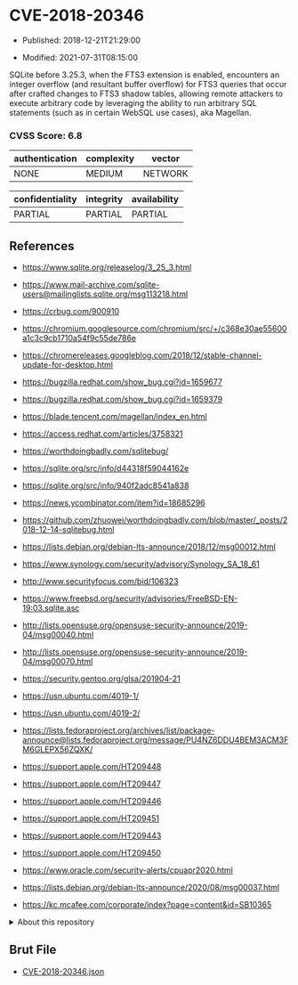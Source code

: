 # CVE-2018-20346

- Published: 2018-12-21T21:29:00

- Modified: 2021-07-31T08:15:00

SQLite before 3.25.3, when the FTS3 extension is enabled, encounters an integer overflow (and resultant buffer overflow) for FTS3 queries that occur after crafted changes to FTS3 shadow tables, allowing remote attackers to execute arbitrary code by leveraging the ability to run arbitrary SQL statements (such as in certain WebSQL use cases), aka Magellan.

### CVSS Score: **6.8**

| authentication | complexity | vector |
| --- | --- | --- |
| NONE | MEDIUM | NETWORK |

| confidentiality | integrity | availability |
| --- | --- | --- |
| PARTIAL | PARTIAL | PARTIAL |

## References

* https://www.sqlite.org/releaselog/3_25_3.html

* https://www.mail-archive.com/sqlite-users@mailinglists.sqlite.org/msg113218.html

* https://crbug.com/900910

* https://chromium.googlesource.com/chromium/src/+/c368e30ae55600a1c3c9cb1710a54f9c55de786e

* https://chromereleases.googleblog.com/2018/12/stable-channel-update-for-desktop.html

* https://bugzilla.redhat.com/show_bug.cgi?id=1659677

* https://bugzilla.redhat.com/show_bug.cgi?id=1659379

* https://blade.tencent.com/magellan/index_en.html

* https://access.redhat.com/articles/3758321

* https://worthdoingbadly.com/sqlitebug/

* https://sqlite.org/src/info/d44318f59044162e

* https://sqlite.org/src/info/940f2adc8541a838

* https://news.ycombinator.com/item?id=18685296

* https://github.com/zhuowei/worthdoingbadly.com/blob/master/_posts/2018-12-14-sqlitebug.html

* https://lists.debian.org/debian-lts-announce/2018/12/msg00012.html

* https://www.synology.com/security/advisory/Synology_SA_18_61

* http://www.securityfocus.com/bid/106323

* https://www.freebsd.org/security/advisories/FreeBSD-EN-19:03.sqlite.asc

* http://lists.opensuse.org/opensuse-security-announce/2019-04/msg00040.html

* http://lists.opensuse.org/opensuse-security-announce/2019-04/msg00070.html

* https://security.gentoo.org/glsa/201904-21

* https://usn.ubuntu.com/4019-1/

* https://usn.ubuntu.com/4019-2/

* https://lists.fedoraproject.org/archives/list/package-announce@lists.fedoraproject.org/message/PU4NZ6DDU4BEM3ACM3FM6GLEPX56ZQXK/

* https://support.apple.com/HT209448

* https://support.apple.com/HT209447

* https://support.apple.com/HT209446

* https://support.apple.com/HT209451

* https://support.apple.com/HT209443

* https://support.apple.com/HT209450

* https://www.oracle.com/security-alerts/cpuapr2020.html

* https://lists.debian.org/debian-lts-announce/2020/08/msg00037.html

* https://kc.mcafee.com/corporate/index?page=content&id=SB10365

<details>
<summary>About this repository</summary> 

  This repository is part of the project [Live Hack CVE](https://github.com/Live-Hack-CVE). Main website can be found [www.live-hack.org](https://www.live-hack.org) 
  
  Made by [Sn0wAlice](https://github.com/Sn0wAlice) for the people that care about security and need to have a feed of the latest CVEs. Hope you enjoy it, don't forget to star the repo and follow me on [Twitter](https://twitter.com/Sn0wAlice) and [Github](https://github.com/Sn0wAlice). And that is my [personnal website](https://www.alice-snow.me/)

  - [Home Page](https://github.com/Live-Hack-CVE)
  - [Framework](https://github.com/Live-Hack-CVE/cve-framework)
  - [CVE database](https://github.com/Live-Hack-CVE/full_database)
  - [Changelog](https://github.com/Live-Hack-CVE/Changelog)
</details>

## Brut File

* [CVE-2018-20346.json](https://raw.githubusercontent.com/Live-Hack-CVE/full_database/main/cves/2018/CVE-2018-20346.json)

